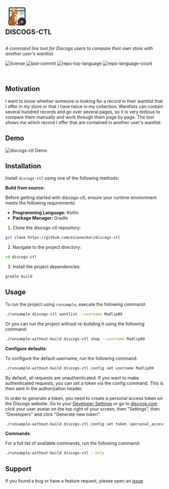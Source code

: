<div align="left">
    <img src="docs/discogs-ctl-icon.jpg" width="15%" align="left" style="margin-right: 5px"/>
    <div style="display: inline-block;">
        <h2 style="display: inline-block; vertical-align: middle; margin-top: 0;">DISCOGS-CTL</h2>
        <p>
	<em>A command line tool for Discogs users to compare their own store with another user's wantlist.</em>
</p>
        <p>
	<img src="https://img.shields.io/github/license/ezienecker/discogs-ctl?style=default&logo=opensourceinitiative&logoColor=white&color=0080ff" alt="license">
	<img src="https://img.shields.io/github/last-commit/ezienecker/discogs-ctl?style=default&logo=git&logoColor=white&color=0080ff" alt="last-commit">
	<img src="https://img.shields.io/github/languages/top/ezienecker/discogs-ctl?style=default&color=0080ff" alt="repo-top-language">
	<img src="https://img.shields.io/github/languages/count/ezienecker/discogs-ctl?style=default&color=0080ff" alt="repo-language-count">
</p>
        <p><!-- default option, no dependency badges. -->
</p>
        <p>
	<!-- default option, no dependency badges. -->
</p>
    </div>
</div>
<br clear="left"/>

##  Motivation

I want to know whether someone is looking for a record in their wantlist that I offer in my store or that I have twice in my collection.
Wantlists can contain several hundred records and go over several pages, so it is very tedious to compare them manually and work through them page by page.
The tool shows me which record I offer that are contained in another user's wantlist.

##  Demo

![discogs-ctl Demo](docs/demo.gif)

##  Installation

Install `discogs-ctl` using one of the following methods:

**Build from source:**

Before getting started with discogs-ctl, ensure your runtime environment meets the following requirements:

- **Programming Language:** Kotlin
- **Package Manager:** Gradle

1. Clone the discogs-ctl repository:
```sh
git clone https://github.com/ezienecker/discogs-ctl
```

2. Navigate to the project directory:
```sh
cd discogs-ctl
```

3. Install the project dependencies:
```sh
gradle build
```

##  Usage

To run the project using `runsample`, execute the following command:

```sh
./runsample discogs-ctl wantlist --username Madlip89
```

Or you can run the project without re-building it using the following command:

```sh
./runsample-without-build discogs-ctl shop --username Madlip89
```

**Configure defaults:**

To configure the default username, run the following command:

```sh
./runsample-without-build discogs-ctl config set username Madlip89
```

By default, all requests are unauthenticated. 
If you want to make authenticated requests, you can set a token via the config command. 
This is then sent in the authorization header.

In order to generate a token, you need to create a personal access token on the Discogs website.
Go to your [Developer Settings](https://www.discogs.com/settings/developers) or go to [discogs.com](https://www.discogs.com) click your user avatar on the top right of your screen, then "Settings", then "Developers" and click "Generate new token".


```sh
./runsample-without-build discogs-ctl config set token <personal_access_token>
```

**Commands**

For a full list of available commands, run the following command:

```sh
./runsample-without-build discogs-ctl --help
```

##  Support

If you found a bug or have a feature request, please open an [issue](https://github.com/ezienecker/discogs-ctl/issues)

